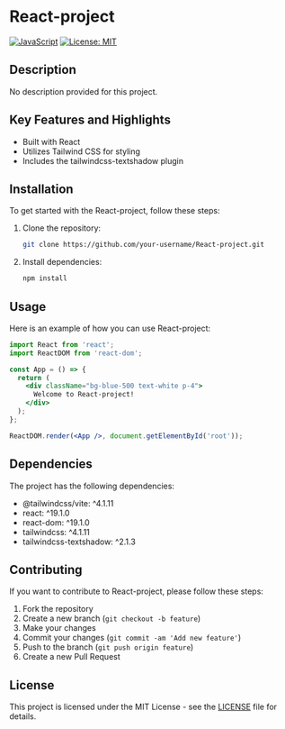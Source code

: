 # React-project

[![JavaScript](https://img.shields.io/badge/language-JavaScript-yellow)](https://www.javascript.com/)
[![License: MIT](https://img.shields.io/badge/License-MIT-blue.svg)](https://opensource.org/licenses/MIT)

## Description

No description provided for this project.

## Key Features and Highlights

- Built with React
- Utilizes Tailwind CSS for styling
- Includes the tailwindcss-textshadow plugin

## Installation

To get started with the React-project, follow these steps:

1. Clone the repository:
   ```bash
   git clone https://github.com/your-username/React-project.git
   ```

2. Install dependencies:
   ```bash
   npm install
   ```

## Usage

Here is an example of how you can use React-project:

```jsx
import React from 'react';
import ReactDOM from 'react-dom';

const App = () => {
  return (
    <div className="bg-blue-500 text-white p-4">
      Welcome to React-project!
    </div>
  );
};

ReactDOM.render(<App />, document.getElementById('root'));
```

## Dependencies

The project has the following dependencies:
- @tailwindcss/vite: ^4.1.11
- react: ^19.1.0
- react-dom: ^19.1.0
- tailwindcss: ^4.1.11
- tailwindcss-textshadow: ^2.1.3

## Contributing

If you want to contribute to React-project, please follow these steps:
1. Fork the repository
2. Create a new branch (`git checkout -b feature`)
3. Make your changes
4. Commit your changes (`git commit -am 'Add new feature'`)
5. Push to the branch (`git push origin feature`)
6. Create a new Pull Request

## License

This project is licensed under the MIT License - see the [LICENSE](LICENSE) file for details.
